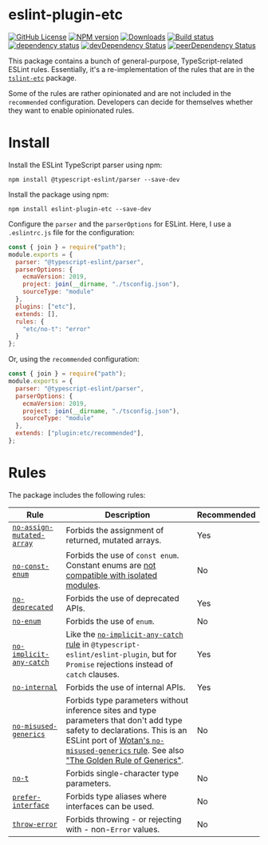 # eslint-plugin-etc

[![GitHub License](https://img.shields.io/badge/license-MIT-blue.svg)](https://github.com/cartant/eslint-plugin-etc/blob/master/LICENSE)
[![NPM version](https://img.shields.io/npm/v/eslint-plugin-etc.svg)](https://www.npmjs.com/package/eslint-plugin-etc)
[![Downloads](http://img.shields.io/npm/dm/eslint-plugin-etc.svg)](https://npmjs.org/package/eslint-plugin-etc)
[![Build status](https://img.shields.io/circleci/build/github/cartant/eslint-plugin-etc?token=8ebc6af0847545d4c2346f5ffaedee508b55ce38)](https://app.circleci.com/pipelines/github/cartant)
[![dependency status](https://img.shields.io/david/cartant/eslint-plugin-etc.svg)](https://david-dm.org/cartant/eslint-plugin-etc)
[![devDependency Status](https://img.shields.io/david/dev/cartant/eslint-plugin-etc.svg)](https://david-dm.org/cartant/eslint-plugin-etc#info=devDependencies)
[![peerDependency Status](https://img.shields.io/david/peer/cartant/eslint-plugin-etc.svg)](https://david-dm.org/cartant/eslint-plugin-etc#info=peerDependencies)

This package contains a bunch of general-purpose, TypeScript-related ESLint rules. Essentially, it's a re-implementation of the rules that are in the [`tslint-etc`](https://github.com/cartant/tslint-etc) package.

Some of the rules are rather opinionated and are not included in the `recommended` configuration. Developers can decide for themselves whether they want to enable opinionated rules.

# Install

Install the ESLint TypeScript parser using npm:

```
npm install @typescript-eslint/parser --save-dev
```

Install the package using npm:

```
npm install eslint-plugin-etc --save-dev
```

Configure the `parser` and the `parserOptions` for ESLint. Here, I use a `.eslintrc.js` file for the configuration:

```js
const { join } = require("path");
module.exports = {
  parser: "@typescript-eslint/parser",
  parserOptions: {
    ecmaVersion: 2019,
    project: join(__dirname, "./tsconfig.json"),
    sourceType: "module"
  },
  plugins: ["etc"],
  extends: [],
  rules: {
    "etc/no-t": "error"
  }
};
```

Or, using the `recommended` configuration:

```js
const { join } = require("path");
module.exports = {
  parser: "@typescript-eslint/parser",
  parserOptions: {
    ecmaVersion: 2019,
    project: join(__dirname, "./tsconfig.json"),
    sourceType: "module"
  },
  extends: ["plugin:etc/recommended"],
};
```

# Rules

The package includes the following rules:

| Rule | Description | Recommended |
| --- | --- | --- |
| [`no-assign-mutated-array`](https://github.com/cartant/eslint-plugin-etc/blob/main/docs/rules/no-assign-mutated-array.md) | Forbids the assignment of returned, mutated arrays. | Yes |
| [`no-const-enum`](https://github.com/cartant/eslint-plugin-etc/blob/main/docs/rules/no-const-enum.md) | Forbids the use of `const enum`. Constant enums are [not compatible with isolated modules](https://ncjamieson.com/dont-export-const-enums/). | No |
| [`no-deprecated`](https://github.com/cartant/eslint-plugin-etc/blob/main/docs/rules/no-deprecated.md) | Forbids the use of deprecated APIs. | Yes |
| [`no-enum`](https://github.com/cartant/eslint-plugin-etc/blob/main/docs/rules/no-enum.md) | Forbids the use of `enum`. | No |
| [`no-implicit-any-catch`](https://github.com/cartant/eslint-plugin-etc/blob/main/docs/rules/no-implicit-any-catch.md) | Like the [`no-implicit-any-catch` rule](https://github.com/typescript-eslint/typescript-eslint/blob/e01204931e460f5e6731abc443c88d666ca0b07a/packages/eslint-plugin/docs/rules/no-implicit-any-catch.md) in `@typescript-eslint/eslint-plugin`, but for `Promise` rejections instead of `catch` clauses. | Yes |
| [`no-internal`](https://github.com/cartant/eslint-plugin-etc/blob/main/docs/rules/no-internal.md) | Forbids the use of internal APIs. | Yes |
| [`no-misused-generics`](https://github.com/cartant/eslint-plugin-etc/blob/main/docs/rules/no-misused-generics.md) | Forbids type parameters without inference sites and type parameters that don't add type safety to declarations. This is an ESLint port of [Wotan's `no-misused-generics` rule](https://github.com/fimbullinter/wotan/blob/11368a193ba90a9e79b9f6ab530be1b434b122de/packages/mimir/docs/no-misused-generics.md). See also ["The Golden Rule of Generics"](https://effectivetypescript.com/2020/08/12/generics-golden-rule/). | No |
| [`no-t`](https://github.com/cartant/eslint-plugin-etc/blob/main/docs/rules/no-t.md) | Forbids single-character type parameters. | No |
| [`prefer-interface`](https://github.com/cartant/eslint-plugin-etc/blob/main/docs/rules/prefer-interface.md) | Forbids type aliases where interfaces can be used. | No |
| [`throw-error`](https://github.com/cartant/eslint-plugin-etc/blob/main/docs/rules/throw-error.md) | Forbids throwing - or rejecting with - non-`Error` values. | No |
